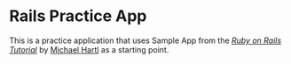 # Rails Practice App

This is a practice application that uses Sample App from
the [*Ruby on Rails Tutorial*](http://railstutorial.org/)
by [Michael Hartl](http://michaelhartl.com/) as
a starting point.